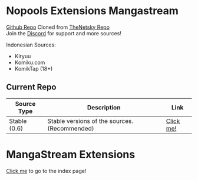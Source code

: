 # Nopools Extensions Mangastream

[Github Repo](https://github.com/naufaljct48/nopools-extensions)
Cloned from [TheNetsky Repo](https://github.com/TheNetsky/extensions-mangastream)
<br>
Join the [Discord](https://discord.gg/rmf6jQpMU9) for support and more sources!

Indonesian Sources:

- Kiryuu
- Komiku.com
- KomikTap (18+)

## Current Repo

| Source Type  | Description                                   | Link                                                                |
| ------------ | --------------------------------------------- | ------------------------------------------------------------------- |
| Stable (0.6) | Stable versions of the sources. (Recommended) | [Click me!](https://github.com/naufaljct48/nopools-extensions/0.6/) |

# MangaStream Extensions

[Click me](https://naufaljct48.github.io/nopools-extensions/0.6/) to go to the index page!
